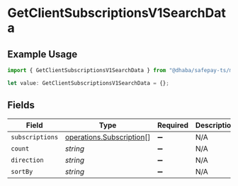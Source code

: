 # GetClientSubscriptionsV1SearchData

## Example Usage

```typescript
import { GetClientSubscriptionsV1SearchData } from "@dhaba/safepay-ts/models/operations";

let value: GetClientSubscriptionsV1SearchData = {};
```

## Fields

| Field                                                                | Type                                                                 | Required                                                             | Description                                                          |
| -------------------------------------------------------------------- | -------------------------------------------------------------------- | -------------------------------------------------------------------- | -------------------------------------------------------------------- |
| `subscriptions`                                                      | [operations.Subscription](../../models/operations/subscription.md)[] | :heavy_minus_sign:                                                   | N/A                                                                  |
| `count`                                                              | *string*                                                             | :heavy_minus_sign:                                                   | N/A                                                                  |
| `direction`                                                          | *string*                                                             | :heavy_minus_sign:                                                   | N/A                                                                  |
| `sortBy`                                                             | *string*                                                             | :heavy_minus_sign:                                                   | N/A                                                                  |